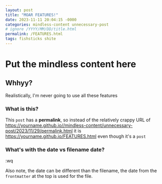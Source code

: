 ```yaml
---
layout: post
title: "MOAR FEATURES!"
date: 2023-11-11 20:04:15 -0000
categories: mindless-content unnecessary-post
# ignore /YYYY/MM/DD/title.html
permalink: /FEATURES.html
tags: fishsticks shite
---
```


# Put the mindless content here

## Whhyy?

Realistically, I'm never going to use all these features 

### What is this?

This `post` has a **permalink**, so instead of the relatively crappy URL
of https://yourname.github.io//mindless-content/unnecessary-post/2023/11/29/permalink.html
it is https://yourname.github.io/FEATURES.html even though it's a `post`

### What's with the date vs filename date?

:wq

Also note, the date can be different than the filename, the date from the
`frontmatter` at the top is used for the file.